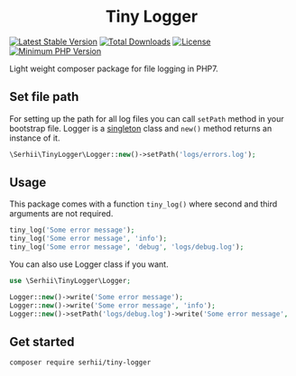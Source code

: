 <h1 align="center">Tiny Logger</h1>

[![Latest Stable Version](https://poser.pugx.org/serhii/tiny-logger/v/stable)](https://packagist.org/packages/serhii/tiny-logger)
[![Total Downloads](https://poser.pugx.org/serhii/tiny-logger/downloads)](https://packagist.org/packages/serhii/tiny-logger)
[![License](https://poser.pugx.org/serhii/tiny-logger/license)](https://packagist.org/packages/serhii/tiny-logger)
<a href="https://php.net/" rel="nofollow"><img src="https://camo.githubusercontent.com/2b1ed18c21257b0a1e6b8568010e6e8f3636e6d5/68747470733a2f2f696d672e736869656c64732e696f2f62616467652f7068702d253345253344253230372e312d3838393242462e7376673f7374796c653d666c61742d737175617265" alt="Minimum PHP Version" data-canonical-src="https://img.shields.io/badge/php-%3E%3D%207.1-8892BF.svg" style="max-width:100%;"></a>

Light weight composer package for file logging in PHP7.

## Set file path

For setting up the path for all log files you can call `setPath` method in your bootstrap file. Logger is a [singleton](https://en.wikipedia.org/wiki/Singleton_pattern) class and `new()` method returns an instance of it.

```php
\Serhii\TinyLogger\Logger::new()->setPath('logs/errors.log');
```

## Usage

This package comes with a function `tiny_log()` where second and third arguments are not required.

```php
tiny_log('Some error message');
tiny_log('Some error message', 'info');
tiny_log('Some error message', 'debug', 'logs/debug.log');
````

You can also use Logger class if you want.

```php
use \Serhii\TinyLogger\Logger;

Logger::new()->write('Some error message');
Logger::new()->write('Some error message', 'info');
Logger::new()->setPath('logs/debug.log')->write('Some error message', 'debug');
````

## Get started

```bash
composer require serhii/tiny-logger
```